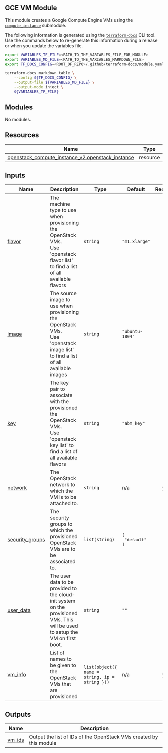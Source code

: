 ## GCE VM Module

This module creates a Google Compute Engine VMs using the [`compute_instance`](https://registry.terraform.io/modules/terraform-google-modules/vm/google/latest/submodules/compute_instance) submodule.

The following information is generated using the
[`terraform-docs`](https://github.com/terraform-docs/terraform-docs)
CLI tool. Use the commands below to re-generate this information during a
release or when you update the variables file. 

```sh
export VARIABLES_TF_FILE=<PATH_TO_THE_VARIABLES_FILE_FOR_MODULE>
export VARIABLES_MD_FILE=<PATH_TO_THE_VARIABLES_MARKDOWN_FILE>
export TF_DOCS_CONFIG=<ROOT_OF_REPO>/.github/terraform-docs/module.yaml

terraform-docs markdown table \
    --config ${TF_DOCS_CONFIG} \
    --output-file ${VARIABLES_MD_FILE} \
    --output-mode inject \
    ${VARIABLES_TF_FILE}
```

<!-- BEGIN_TF_DOCS -->
## Modules

No modules.

## Resources

| Name | Type |
|------|------|
| [openstack_compute_instance_v2.openstack_instance](https://registry.terraform.io/providers/terraform-provider-openstack/openstack/1.47.0/docs/resources/compute_instance_v2) | resource |

## Inputs

| Name | Description | Type | Default | Required |
|------|-------------|------|---------|:--------:|
| <a name="input_flavor"></a> [flavor](#input\_flavor) | The machine type to use when provisioning the OpenStack VMs.<br>    Use 'openstack flavor list' to find a list of all available flavors | `string` | `"m1.xlarge"` | no |
| <a name="input_image"></a> [image](#input\_image) | The source image to use when provisioning the OpenStack VMs.<br>    Use 'openstack image list' to find a list of all available images | `string` | `"ubuntu-1804"` | no |
| <a name="input_key"></a> [key](#input\_key) | The key pair to associate with the provisioned the OpenStack VMs.<br>    Use 'openstack key list' to find a list of all available flavors | `string` | `"abm_key"` | no |
| <a name="input_network"></a> [network](#input\_network) | The OpenStack network to which the VM is to be attached to. | `string` | n/a | yes |
| <a name="input_security_groups"></a> [security\_groups](#input\_security\_groups) | The security groups to which the provisioned OpenStack VMs are to be<br>    associated to. | `list(string)` | <pre>[<br>  "default"<br>]</pre> | no |
| <a name="input_user_data"></a> [user\_data](#input\_user\_data) | The user data to be provided to the cloud-init system on the provisioned<br>    VMs. This will be used to setup the VM on first boot. | `string` | `""` | no |
| <a name="input_vm_info"></a> [vm\_info](#input\_vm\_info) | List of names to be given to the OpenStack VMs that are provisioned | `list(object({ name = string, ip = string }))` | n/a | yes |

## Outputs

| Name | Description |
|------|-------------|
| <a name="output_vm_ids"></a> [vm\_ids](#output\_vm\_ids) | Output the list of IDs of the OpenStack VMs created by this module |
<!-- END_TF_DOCS -->